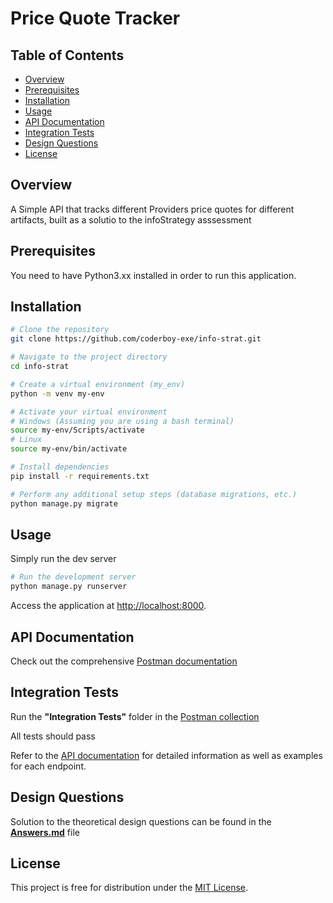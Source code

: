 # Price Quote Tracker

## Table of Contents
- [Overview](#overview)
- [Prerequisites](#prerequisites)
- [Installation](#installation)
- [Usage](#usage)
- [API Documentation](#api-documentation)
- [Integration Tests](#integration-tests)
- [Design Questions](#design-questions)
- [License](#license)

## Overview

A Simple API that tracks different Providers price quotes for different artifacts, built as a solutio to the infoStrategy asssessment

## Prerequisites

You need to have Python3.xx installed in order to run this application.

## Installation

```bash
# Clone the repository
git clone https://github.com/coderboy-exe/info-strat.git

# Navigate to the project directory
cd info-strat

# Create a virtual environment (my_env)
python -m venv my-env

# Activate your virtual environment
# Windows (Assuming you are using a bash terminal)
source my-env/Scripts/activate
# Linux
source my-env/bin/activate 

# Install dependencies
pip install -r requirements.txt

# Perform any additional setup steps (database migrations, etc.)
python manage.py migrate

```

## Usage

Simply run the dev server

```bash
# Run the development server
python manage.py runserver
```

Access the application at [http://localhost:8000](http://localhost:8000).


## API Documentation

Check out the comprehensive [Postman documentation](https://documenter.getpostman.com/view/27182139/2s9YyvCLSQ)

## Integration Tests

Run the **"Integration Tests"** folder in the [Postman collection](https://documenter.getpostman.com/view/27182139/2s9YyvCLSQ)

All tests should pass


Refer to the [API documentation](https://documenter.getpostman.com/view/27182139/2s9YyvCLSQ) for detailed information as well as examples for each endpoint.

## Design Questions

Solution to the theoretical design questions can be found in the [**Answers.md**](Answers.md) file


## License

This project is free for distribution under the [MIT License](#license).
